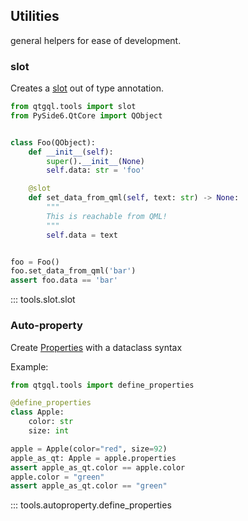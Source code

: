 ## Utilities
general helpers for ease of development.

### slot
Creates a [slot](https://doc.qt.io/qt-6/signalsandslots.html) out of type annotation.

```python
from qtgql.tools import slot
from PySide6.QtCore import QObject


class Foo(QObject):
    def __init__(self):
        super().__init__(None)
        self.data: str = 'foo'

    @slot
    def set_data_from_qml(self, text: str) -> None:
        """
        This is reachable from QML!
        """
        self.data = text


foo = Foo()
foo.set_data_from_qml('bar')
assert foo.data == 'bar'
```
::: tools.slot.slot

### Auto-property
Create [Properties](https://doc.qt.io/qt-6/qproperty.html) with a dataclass syntax

Example:
```python
from qtgql.tools import define_properties

@define_properties
class Apple:
    color: str
    size: int

apple = Apple(color="red", size=92)
apple_as_qt: Apple = apple.properties
assert apple_as_qt.color == apple.color
apple.color = "green"
assert apple_as_qt.color == "green"
```

::: tools.autoproperty.define_properties

